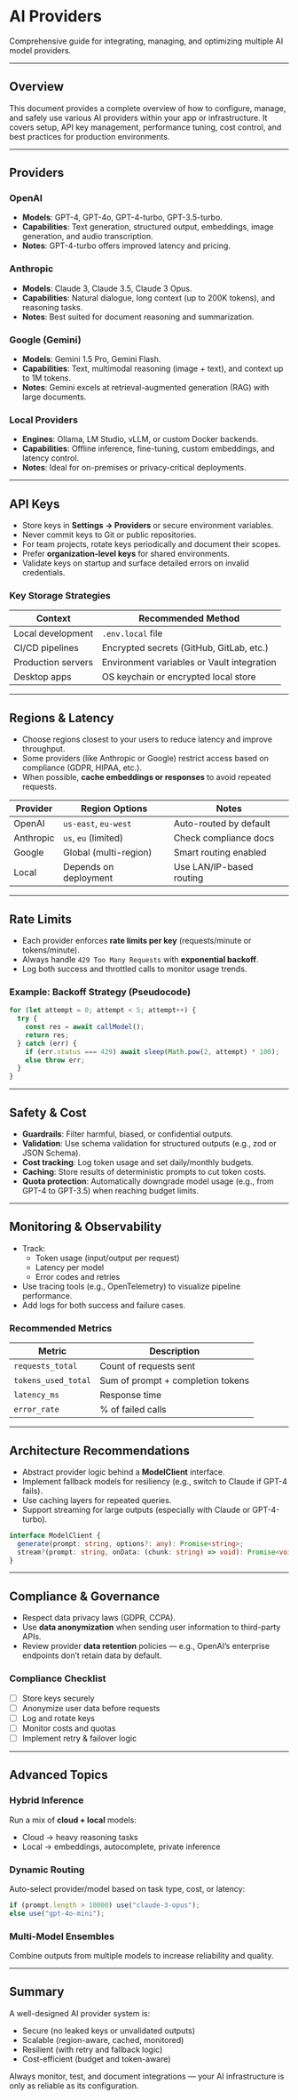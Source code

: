 # AI Providers

Comprehensive guide for integrating, managing, and optimizing multiple AI model providers.

---

## Overview

This document provides a complete overview of how to configure, manage, and safely use various AI providers within your app or infrastructure. It covers setup, API key management, performance tuning, cost control, and best practices for production environments.

---

## Providers

### OpenAI
- **Models**: GPT-4, GPT-4o, GPT-4-turbo, GPT-3.5-turbo.
- **Capabilities**: Text generation, structured output, embeddings, image generation, and audio transcription.
- **Notes**: GPT-4-turbo offers improved latency and pricing.

### Anthropic
- **Models**: Claude 3, Claude 3.5, Claude 3 Opus.
- **Capabilities**: Natural dialogue, long context (up to 200K tokens), and reasoning tasks.
- **Notes**: Best suited for document reasoning and summarization.

### Google (Gemini)
- **Models**: Gemini 1.5 Pro, Gemini Flash.
- **Capabilities**: Text, multimodal reasoning (image + text), and context up to 1M tokens.
- **Notes**: Gemini excels at retrieval-augmented generation (RAG) with large documents.

### Local Providers
- **Engines**: Ollama, LM Studio, vLLM, or custom Docker backends.
- **Capabilities**: Offline inference, fine-tuning, custom embeddings, and latency control.
- **Notes**: Ideal for on-premises or privacy-critical deployments.

---

## API Keys

- Store keys in **Settings → Providers** or secure environment variables.
- Never commit keys to Git or public repositories.
- For team projects, rotate keys periodically and document their scopes.
- Prefer **organization-level keys** for shared environments.
- Validate keys on startup and surface detailed errors on invalid credentials.

### Key Storage Strategies

| Context | Recommended Method |
|----------|--------------------|
| Local development | `.env.local` file |
| CI/CD pipelines | Encrypted secrets (GitHub, GitLab, etc.) |
| Production servers | Environment variables or Vault integration |
| Desktop apps | OS keychain or encrypted local store |

---

## Regions & Latency

- Choose regions closest to your users to reduce latency and improve throughput.
- Some providers (like Anthropic or Google) restrict access based on compliance (GDPR, HIPAA, etc.).
- When possible, **cache embeddings or responses** to avoid repeated requests.

| Provider | Region Options | Notes |
|-----------|----------------|-------|
| OpenAI | `us-east`, `eu-west` | Auto-routed by default |
| Anthropic | `us`, `eu` (limited) | Check compliance docs |
| Google | Global (multi-region) | Smart routing enabled |
| Local | Depends on deployment | Use LAN/IP-based routing |

---

## Rate Limits

- Each provider enforces **rate limits per key** (requests/minute or tokens/minute).
- Always handle `429 Too Many Requests` with **exponential backoff**.
- Log both success and throttled calls to monitor usage trends.

### Example: Backoff Strategy (Pseudocode)
```ts
for (let attempt = 0; attempt < 5; attempt++) {
  try {
    const res = await callModel();
    return res;
  } catch (err) {
    if (err.status === 429) await sleep(Math.pow(2, attempt) * 100);
    else throw err;
  }
}
```

---

## Safety & Cost

- **Guardrails**: Filter harmful, biased, or confidential outputs.
- **Validation**: Use schema validation for structured outputs (e.g., zod or JSON Schema).
- **Cost tracking**: Log token usage and set daily/monthly budgets.
- **Caching**: Store results of deterministic prompts to cut token costs.
- **Quota protection**: Automatically downgrade model usage (e.g., from GPT-4 to GPT-3.5) when reaching budget limits.

---

## Monitoring & Observability

- Track:
  - Token usage (input/output per request)
  - Latency per model
  - Error codes and retries
- Use tracing tools (e.g., OpenTelemetry) to visualize pipeline performance.
- Add logs for both success and failure cases.

### Recommended Metrics
| Metric | Description |
|--------|--------------|
| `requests_total` | Count of requests sent |
| `tokens_used_total` | Sum of prompt + completion tokens |
| `latency_ms` | Response time |
| `error_rate` | % of failed calls |

---

## Architecture Recommendations

- Abstract provider logic behind a **ModelClient** interface.
- Implement fallback models for resiliency (e.g., switch to Claude if GPT-4 fails).
- Use caching layers for repeated queries.
- Support streaming for large outputs (especially with Claude or GPT-4-turbo).

```ts
interface ModelClient {
  generate(prompt: string, options?: any): Promise<string>;
  stream?(prompt: string, onData: (chunk: string) => void): Promise<void>;
}
```

---

## Compliance & Governance

- Respect data privacy laws (GDPR, CCPA).
- Use **data anonymization** when sending user information to third-party APIs.
- Review provider **data retention** policies — e.g., OpenAI’s enterprise endpoints don’t retain data by default.

### Compliance Checklist
- [ ] Store keys securely
- [ ] Anonymize user data before requests
- [ ] Log and rotate keys
- [ ] Monitor costs and quotas
- [ ] Implement retry & failover logic

---

## Advanced Topics

### Hybrid Inference
Run a mix of **cloud + local** models:
- Cloud → heavy reasoning tasks
- Local → embeddings, autocomplete, private inference

### Dynamic Routing
Auto-select provider/model based on task type, cost, or latency:
```ts
if (prompt.length > 10000) use("claude-3-opus");
else use("gpt-4o-mini");
```

### Multi-Model Ensembles
Combine outputs from multiple models to increase reliability and quality.

---

## Summary

A well-designed AI provider system is:
- Secure (no leaked keys or unvalidated outputs)
- Scalable (region-aware, cached, monitored)
- Resilient (with retry and fallback logic)
- Cost-efficient (budget and token-aware)

Always monitor, test, and document integrations — your AI infrastructure is only as reliable as its configuration.
